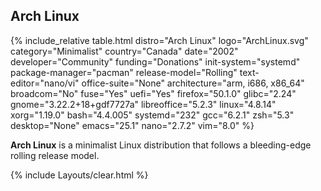 ## Arch Linux

{% include_relative table.html distro="Arch Linux" logo="ArchLinux.svg" category="Minimalist" country="Canada" date="2002" developer="Community" funding="Donations" init-system="systemd" package-manager="pacman" release-model="Rolling" text-editor="nano/vi" office-suite="None" architecture="arm, i686, x86_64" broadcom="No" fuse="Yes" uefi="Yes" firefox="50.1.0" glibc="2.24" gnome="3.22.2+18+gdf7727a" libreoffice="5.2.3" linux="4.8.14" xorg="1.19.0" bash="4.4.005" systemd="232" gcc="6.2.1" zsh="5.3" desktop="None" emacs="25.1" nano="2.7.2" vim="8.0" %}

**Arch Linux** is a minimalist Linux distribution that follows a bleeding-edge rolling release model.

{% include Layouts/clear.html %}

